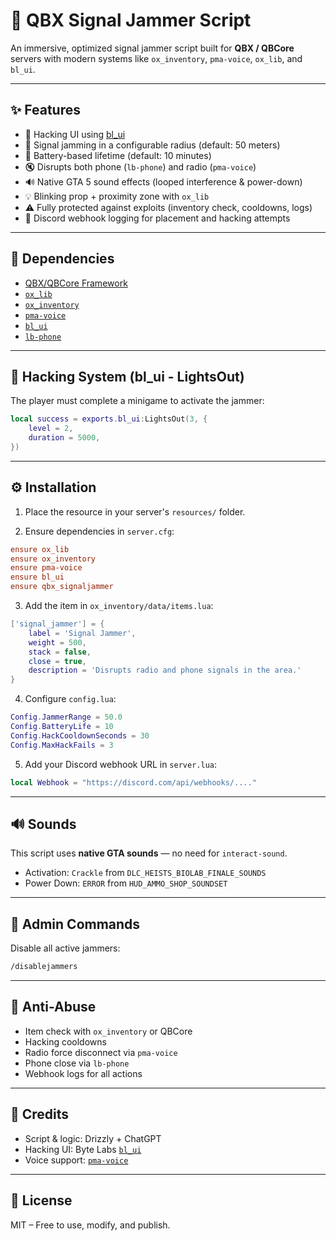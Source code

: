# 📡 QBX Signal Jammer Script

An immersive, optimized signal jammer script built for **QBX / QBCore** servers with modern systems like `ox_inventory`, `pma-voice`, `ox_lib`, and `bl_ui`.

---

## ✨ Features

- 🧠 Hacking UI using [bl_ui](https://github.com/Byte-Labs-Studio/bl_ui)
- 📡 Signal jamming in a configurable radius (default: 50 meters)
- 🔋 Battery-based lifetime (default: 10 minutes)
- 🔇 Disrupts both phone (`lb-phone`) and radio (`pma-voice`)
- 🔊 Native GTA 5 sound effects (looped interference & power-down)
- 💡 Blinking prop + proximity zone with `ox_lib`
- ⚠️ Fully protected against exploits (inventory check, cooldowns, logs)
- 📜 Discord webhook logging for placement and hacking attempts

---

## 🧩 Dependencies

- [QBX/QBCore Framework](https://github.com/qbcore-framework)
- [`ox_lib`](https://overextended.dev/)
- [`ox_inventory`](https://github.com/overextended/ox_inventory)
- [`pma-voice`](https://github.com/AvarianKnight/pma-voice)
- [`bl_ui`](https://github.com/Byte-Labs-Studio/bl_ui)
- [`lb-phone`](https://github.com/project-error/lb-phone)

---

## 🧠 Hacking System (bl_ui - LightsOut)

The player must complete a minigame to activate the jammer:

```lua
local success = exports.bl_ui:LightsOut(3, {
    level = 2,
    duration = 5000,
})
```

---

## ⚙️ Installation

1. Place the resource in your server's `resources/` folder.

2. Ensure dependencies in `server.cfg`:

```cfg
ensure ox_lib
ensure ox_inventory
ensure pma-voice
ensure bl_ui
ensure qbx_signaljammer
```

3. Add the item in `ox_inventory/data/items.lua`:

```lua
['signal_jammer'] = {
    label = 'Signal Jammer',
    weight = 500,
    stack = false,
    close = true,
    description = 'Disrupts radio and phone signals in the area.'
}
```

4. Configure `config.lua`:
```lua
Config.JammerRange = 50.0
Config.BatteryLife = 10
Config.HackCooldownSeconds = 30
Config.MaxHackFails = 3
```

5. Add your Discord webhook URL in `server.lua`:
```lua
local Webhook = "https://discord.com/api/webhooks/...."
```

---

## 🔊 Sounds

This script uses **native GTA sounds** — no need for `interact-sound`.

- Activation: `Crackle` from `DLC_HEISTS_BIOLAB_FINALE_SOUNDS`
- Power Down: `ERROR` from `HUD_AMMO_SHOP_SOUNDSET`

---

## 🧪 Admin Commands

Disable all active jammers:
```bash
/disablejammers
```

---

## 🧷 Anti-Abuse

- Item check with `ox_inventory` or QBCore
- Hacking cooldowns
- Radio force disconnect via `pma-voice`
- Phone close via `lb-phone`
- Webhook logs for all actions

---

## 👤 Credits

- Script & logic: Drizzly + ChatGPT
- Hacking UI: Byte Labs [`bl_ui`](https://github.com/Byte-Labs-Studio/bl_ui)
- Voice support: [`pma-voice`](https://github.com/AvarianKnight/pma-voice)

---

## 📘 License

MIT – Free to use, modify, and publish.
